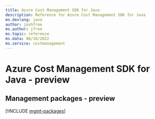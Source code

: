 ```yaml
---
title: Azure Cost Management SDK for Java
description: Reference for Azure Cost Management SDK for Java
ms.devlang: java
author: joshfree
ms.author: jfree
ms.topic: reference
ms.data: 08/18/2022
ms.service: costmanagement
---
```

# Azure Cost Management SDK for Java - preview

## Management packages - preview
[!INCLUDE [mgmt-packages](cost-management-mgmt-index.md)]